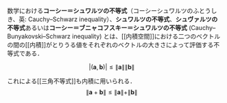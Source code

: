 数学における**コーシー＝シュワルツの不等式**（コーシーシュワルツのふとうしき、英: Cauchy–Schwarz inequality）、**シュワルツの不等式**、**シュヴァルツの不等式**あるいは**コーシー＝ブニャコフスキー＝シュワルツの不等式** (Cauchy–Bunyakovski–Schwarz inequality) とは、[[内積空間]]における二つのベクトルの間の[[内積]]がとりうる値をそれぞれのベクトルの大きさによって評価する不等式である．

$$|(\mathbf a,\mathbf b)|\leq\|\mathbf a\|\|\mathbf b\|\quad$$

これによる[[三角不等式]]も内積に用いられる．
$$ \|\mathbf a+\mathbf b\|\leq\|\mathbf a\|+\|\mathbf b\|\quad $$